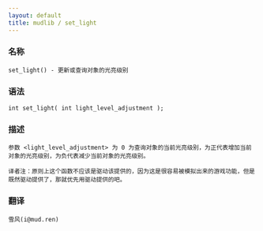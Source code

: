 ```yaml
---
layout: default
title: mudlib / set_light
---
```


### 名称

    set_light() - 更新或查询对象的光亮级别

### 语法

    int set_light( int light_level_adjustment );

### 描述


    参数 <light_level_adjustment> 为 0 为查询对象的当前光亮级别，为正代表增加当前对象的光亮级别，为负代表减少当前对象的光亮级别。

    译者注：原则上这个函数不应该是驱动该提供的，因为这是很容易被模拟出来的游戏功能，但是既然驱动提供了，那就优先用驱动提供的吧。

### 翻译

    雪风(i@mud.ren)
